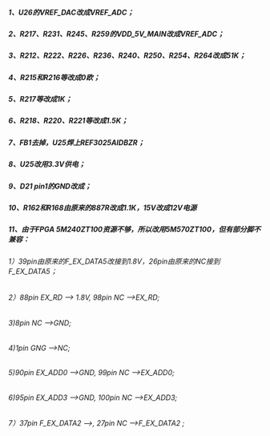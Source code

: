 ##### 1、U26的VREF_DAC改成VREF_ADC；

##### 2、R217、R231、R245、R259的VDD_5V_MAIN改成VREF_ADC；

##### 3、R212、R222、R226、R236、R240、R250、R254、R264改成51K；

##### 4、R215和R216等改成0欧；

##### 5、R217等改成1K；

##### 6、R218、R220、R221等改成1.5K；

##### 7、FB1去掉，U25焊上REF3025AIDBZR； 

##### 8、U25改用3.3V供电；

##### 9、D21 pin1的GND改成；

##### 10、R162和R168由原来的887R改成1.1K，15V改成12V电源

##### 11、由于FPGA 5M240ZT100资源不够，所以改用5M570ZT100，但有部分脚不兼容：

###### 1）39pin由原来的F_EX_DATA5改接到1.8V，26pin由原来的NC接到F_EX_DATA5；

###### 2）88pin EX_RD 	--> 1.8V, 98pin NC	-->EX_RD;

###### 3)8pin NC 	-->GND;

###### 4)1pin	GNG	-->NC;

###### 5)90pin EX_ADD0	-->GND, 99pin NC	-->EX_ADD0;

###### 6)95pin EX_ADD3	-->GND, 100pin NC	-->EX_ADD3;

###### 7）37pin  F_EX_DATA2 -->,   27pin NC -->F_EX_DATA2 ;

​		
